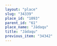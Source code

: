 ```yaml
---
layout: "place"
slug: "34339"
place_id: "1093"
parent_id: "61"
place_name: "Jādaqu"
title: "Jādaqu"
previous_item: "34342"
---
```

